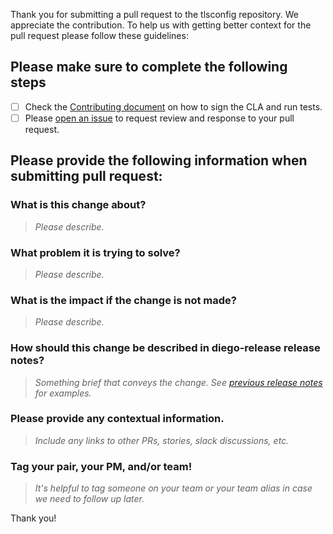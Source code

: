 Thank you for submitting a pull request to the tlsconfig repository. We appreciate the contribution. To help us with getting better context for the pull request please follow these guidelines:

## Please make sure to complete the following steps

* [ ] Check the [Contributing document](https://github.com/cloudfoundry/diego-release/blob/develop/CONTRIBUTING.md) on how to sign the CLA and run tests.
* [ ] Please [open an issue](https://github.com/cloudfoundry/diego-release/issues/new) to request review and response to your pull request.

## Please provide the following information when submitting pull request:

### What is this change about?

> _Please describe._

### What problem it is trying to solve?

> _Please describe._

### What is the impact if the change is not made?

> _Please describe._

### How should this change be described in diego-release release notes?

> _Something brief that conveys the change. See [previous release notes](https://github.com/cloudfoundry/diego-release/releases) for examples._

### Please provide any contextual information.

> _Include any links to other PRs, stories, slack discussions, etc._

### Tag your pair, your PM, and/or team!

> _It's helpful to tag someone on your team or your team alias in case we need to follow up later._

Thank you!
